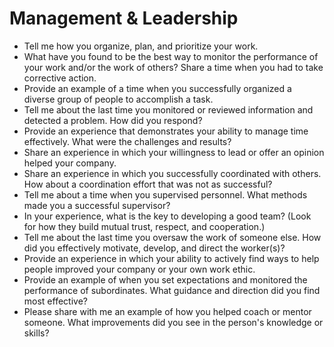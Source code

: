 # Management & Leadership

  - Tell me how you organize, plan, and prioritize your work.
  - What have you found to be the best way to monitor the performance of your work and/or the work of others? Share a time when you had to take corrective action.
  - Provide an example of a time when you successfully organized a diverse group of people to accomplish a task.
  - Tell me about the last time you monitored or reviewed information and detected a problem. How did you respond?
  - Provide an experience that demonstrates your ability to manage time effectively. What were the challenges and results?
  - Share an experience in which your willingness to lead or offer an opinion helped your company.
  - Share an experience in which you successfully coordinated with others. How about a coordination effort that was not as successful?
  - Tell me about a time when you supervised personnel. What methods made you a successful supervisor?
  - In your experience, what is the key to developing a good team? (Look for how they build mutual trust, respect, and cooperation.)
  - Tell me about the last time you oversaw the work of someone else. How did you effectively motivate, develop, and direct the worker(s)?
  - Provide an experience in which your ability to actively find ways to help people improved your company or your own work ethic.
  - Provide an example of when you set expectations and monitored the performance of subordinates. What guidance and direction did you find most effective?
  - Please share with me an example of how you helped coach or mentor someone. What improvements did you see in the person's knowledge or skills?
